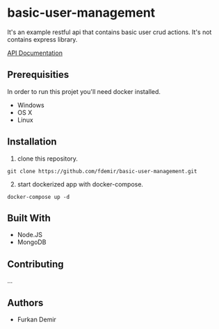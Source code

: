 # basic-user-management

It's an example restful api that contains basic user crud actions. It's not contains express library.

[API Documentation](https://documenter.getpostman.com/view/11193195/TVt17itF)

## Prerequisities

In order to run this projet you'll need docker installed.

- Windows
- OS X
- Linux

## Installation

1. clone this repository.

```
git clone https://github.com/fdemir/basic-user-management.git
```

2. start dockerized app with docker-compose.

```
docker-compose up -d
```

## Built With

- Node.JS
- MongoDB

## Contributing

...

## Authors

- Furkan Demir
